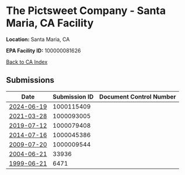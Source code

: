 # The Pictsweet Company - Santa Maria, CA Facility

**Location:** Santa Maria, CA

**EPA Facility ID:** 100000081626

[Back to CA Index](../../index.md)

## Submissions

| Date | Submission ID | Document Control Number |
|------|--------------|-------------------------|
| [2024-06-19](submissions/1000115409.md) | 1000115409 |  |
| [2021-03-28](submissions/1000093005.md) | 1000093005 |  |
| [2019-07-12](submissions/1000079408.md) | 1000079408 |  |
| [2014-07-16](submissions/1000045386.md) | 1000045386 |  |
| [2009-07-20](submissions/1000009544.md) | 1000009544 |  |
| [2004-06-21](submissions/33936.md) | 33936 |  |
| [1999-06-21](submissions/6471.md) | 6471 |  |
